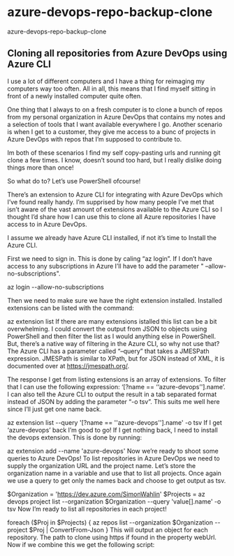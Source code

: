 # azure-devops-repo-backup-clone
azure-devops-repo-backup-clone
## Cloning all repositories from Azure DevOps using Azure CLI

I use a lot of different computers and I have a thing for reimaging my computers way too often. All in all, this means that I find myself sitting in front of a newly installed computer quite often.

One thing that I always to on a fresh computer is to clone a bunch of repos from my personal organization in Azure DevOps that contains my notes and a selection of tools that I want available everywhere I go. Another scenario is when I get to a customer, they give me access to a bunc of projects in Azure DevOps with repos that I’m supposed to contribute to.

Im both of these scenarios I find my self copy-pasting urls and running git clone a few times. I know, doesn’t sound too hard, but I really dislike doing things more than once!

So what do to? Let’s use PowerShell ofcourse!

There’s an extension to Azure CLI for integrating with Azure DevOps which I’ve found really handy. I’m supprised by how many people I’ve met that isn’t aware of the vast amount of extensions available to the Azure CLI so I thought I’d share how I can use this to clone all Azure repositories I have access to in Azure DevOps.

I assume we already have Azure CLI installed, if not it’s time to Install the Azure CLI.

First we need to sign in. This is done by caling “az login”. If I don’t have access to any subscriptions in Azure I’ll have to add the parameter " –allow-no-subscriptions".

az login --allow-no-subscriptions

Then we need to make sure we have the right extension installed. Installed extensions can be listed with the command:

az extension list
If there are many extensions istalled this list can be a bit overwhelming. I could convert the output from JSON to objects using PowerShell and then filter the list as I would anything else in PowerShell. But, there’s a native way of filtering in the Azure CLI, so why not use that? The Azure CLI has a parameter called “–query” that takes a JMESPath expression. JMESPath is similar to XPath, but for JSON instead of XML, it is documented over at https://jmespath.org/.

The response I get from listing extensions is an array of extensions. To filter that I can use the following expression: ‘[?name == ‘‘azure-devops’'].name’. I can also tell the Azure CLI to output the result in a tab separated format instead of JSON by adding the parameter “-o tsv”. This suits me well here since I’ll just get one name back.

az extension list  --query '[?name == ''azure-devops''].name' -o tsv
If I get ‘azure-devops’ back I’m good to go! If I get nothing back, I need to install the devops extension. This is done by running:

az extension add --name 'azure-devops'
Now we’re ready to shoot some queries to Azure DevOps! To list repositories in Azure DevOps we need to supply the organization URL and the project name. Let’s store the organization name in a variable and use that to list all projects. Once again we use a query to get only the names back and choose to get output as tsv.

$Organization = 'https://dev.azure.com/SimonWahlin'
$Projects = az devops project list --organization $Organization --query 'value[].name' -o tsv
Now I’m ready to list all repositories in each project!

foreach ($Proj in $Projects) {
  az repos list --organization $Organization --project $Proj | ConvertFrom-Json
}
This will output an object for each repository. The path to clone using https if found in the property webUrl. Now if we combine this we get the following script:
